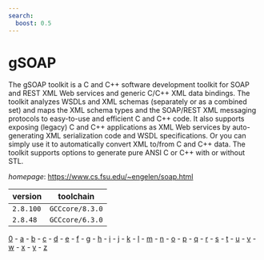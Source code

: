 ```yaml
---
search:
  boost: 0.5
---
```

# gSOAP

The gSOAP toolkit is a C and C++ software development toolkit for  SOAP and REST XML Web services and generic C/C++ XML data bindings.  The toolkit analyzes WSDLs and XML schemas (separately or as a combined set) and maps the XML schema types  and the SOAP/REST XML messaging protocols to easy-to-use and efficient C and C++ code.  It also supports exposing (legacy) C and C++ applications as XML Web services  by auto-generating XML serialization code and WSDL specifications.  Or you can simply use it to automatically convert XML to/from C and C++ data.  The toolkit supports options to generate pure ANSI C or C++ with or without STL.

*homepage*: <https://www.cs.fsu.edu/~engelen/soap.html>

version | toolchain
--------|----------
``2.8.100`` | ``GCCcore/8.3.0``
``2.8.48`` | ``GCCcore/6.3.0``

[0](../0/index.md) - [a](../a/index.md) - [b](../b/index.md) - [c](../c/index.md) - [d](../d/index.md) - [e](../e/index.md) - [f](../f/index.md) - [g](../g/index.md) - [h](../h/index.md) - [i](../i/index.md) - [j](../j/index.md) - [k](../k/index.md) - [l](../l/index.md) - [m](../m/index.md) - [n](../n/index.md) - [o](../o/index.md) - [p](../p/index.md) - [q](../q/index.md) - [r](../r/index.md) - [s](../s/index.md) - [t](../t/index.md) - [u](../u/index.md) - [v](../v/index.md) - [w](../w/index.md) - [x](../x/index.md) - [y](../y/index.md) - [z](../z/index.md)

